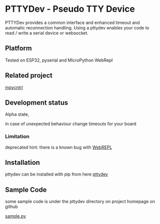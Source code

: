 
# PTTYDev - Pseudo TTY Device

PTTYDev provides a common interface and enhanced timeout and automatic reconnection handling.
Using a pttydev enables your code to read / write a serial device or websocket.

## Platform

Tested on ESP32, pyserial and MicroPython WebRepl

## Related project

[mpycntrl](https://github.com/kr-g/mpycntrl)


## Development status

Alpha state,

in case of unexpected behaviour change timeouts for your board


### Limitation

deprecated hint: 
there is a known bug with [WebREPL](https://github.com/micropython/micropython/issues/2497)


## Installation

pttydev can be installed with pip from here [pttydev](https://pypi.org/project/pttydev/)


## Sample Code

some sample code is under the pttydev directory on project homepage on github

[sample.py](https://github.com/kr-g/pttydev/blob/master/pttydev/sample.py)



